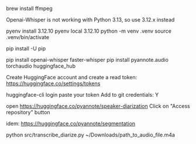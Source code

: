 brew install ffmpeg

Openai-Whisper is not working with Python 3.13, so use 3.12.x instead

pyenv install 3.12.10
pyenv local 3.12.10
python -m venv .venv
source .venv/bin/activate

pip install -U pip

pip install openai-whisper faster-whisper
pip install pyannote.audio torchaudio huggingface_hub


Create HuggingFace account and create a read token:
https://huggingface.co/settings/tokens

huggingface-cli login
paste your token
Add to git credentials: Y

open
https://huggingface.co/pyannote/speaker-diarization
Click on "Access repository" button 

idem:
https://huggingface.co/pyannote/segmentation


python src/transcribe_diarize.py ~/Downloads/path_to_audio_file.m4a